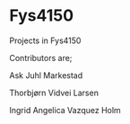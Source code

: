 # Fys4150
Projects in Fys4150

Contributors are;

Ask Juhl Markestad

Thorbjørn Vidvei Larsen

Ingrid Angelica Vazquez Holm

